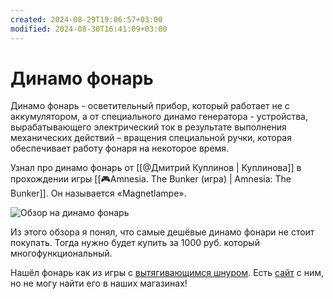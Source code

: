 ```yaml
---
created: 2024-08-29T19:06:57+03:00
modified: 2024-08-30T16:41:09+03:00
---
```


# Динамо фонарь

Динамо фонарь - осветительный прибор, который работает не с аккумулятором, а от специального динамо генератора - устройства, вырабатывающего электрический ток в результате выполнения механических действий – вращения специальной ручки, которая обеспечивает работу фонаря на некоторое время.

Узнал про динамо фонарь от [[@Дмитрий Куплинов | Куплинова]] в прохождении игры [[🎮Amnesia. The Bunker (игра) | Amnesia: The Bunker]]. Он называется «Magnetlampe».

![Обзор на динамо фонарь](https://youtu.be/HpS29qY4ygw?si=o8Wqh46WrbxP5coR)

Из этого обзора я понял, что самые дешёвые динамо фонари не стоит покупать. Тогда нужно будет купить за 1000 руб. который многофункциональный.

Нашёл фонарь как из игры с [вытягивающимся шнуром](https://youtu.be/9A7erbmIOK8). Есть [сайт](https://www.ledlight.com/dynamo-string-led-flashlight.aspx) с ним, но не могу найти его в наших магазинах!
